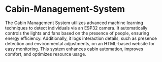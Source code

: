 # Cabin-Management-System
The Cabin Management System utilizes advanced machine learning techniques to detect individuals via an ESP32 camera. It automatically controls the lights and fans based on the presence of people, ensuring energy efficiency. Additionally, it logs interaction details, such as presence detection and environmental adjustments, on an HTML-based website for easy monitoring. This system enhances cabin automation, improves comfort, and optimizes resource usage.
